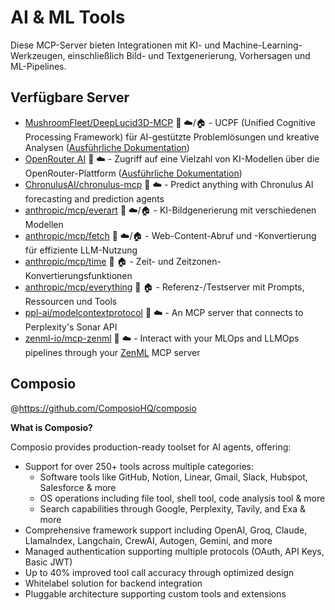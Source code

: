 # AI & ML Tools

Diese MCP-Server bieten Integrationen mit KI- und Machine-Learning-Werkzeugen, einschließlich Bild- und Textgenerierung, Vorhersagen und ML-Pipelines.

## Verfügbare Server

- [MushroomFleet/DeepLucid3D-MCP](https://github.com/MushroomFleet/DeepLucid3D-MCP) 📇 ☁️/🏠 - UCPF (Unified Cognitive Processing Framework) für AI-gestützte Problemlösungen und kreative Analysen ([Ausführliche Dokumentation](./cognitive-frameworks/deeplucid3d-ucpf/index.md))
- [OpenRouter AI](https://github.com/heltonteixeira/openrouterai) 📇 ☁️ - Zugriff auf eine Vielzahl von KI-Modellen über die OpenRouter-Plattform ([Ausführliche Dokumentation](./ai-providers/openrouter/index.md))
- [ChronulusAI/chronulus-mcp](https://github.com/ChronulusAI/chronulus-mcp) 📇 ☁️ - Predict anything with Chronulus AI forecasting and prediction agents
- [anthropic/mcp/everart](https://github.com/anthropic/mcp/tree/main/src/everart) 📇 ☁️/🏠 - KI-Bildgenerierung mit verschiedenen Modellen
- [anthropic/mcp/fetch](https://github.com/anthropic/mcp/tree/main/src/fetch) 📇 ☁️/🏠 - Web-Content-Abruf und -Konvertierung für effiziente LLM-Nutzung
- [anthropic/mcp/time](https://github.com/anthropic/mcp/tree/main/src/time) 📇 🏠 - Zeit- und Zeitzonen-Konvertierungsfunktionen
- [anthropic/mcp/everything](https://github.com/anthropic/mcp/tree/main/src/everything) 📇 🏠 - Referenz-/Testserver mit Prompts, Ressourcen und Tools
- [ppl-ai/modelcontextprotocol](https://github.com/ppl-ai/modelcontextprotocol) 📇 ☁️ - An MCP server that connects to Perplexity's Sonar API
- [zenml-io/mcp-zenml](https://github.com/zenml-io/mcp-zenml) 📇 ☁️ - Interact with your MLOps and LLMOps pipelines through your [ZenML](https://www.zenml.io) MCP server 

## Composio

@https://github.com/ComposioHQ/composio

**What is Composio?**

Composio provides production-ready toolset for AI agents, offering:

- Support for over 250+ tools across multiple categories:
    - Software tools like GitHub, Notion, Linear, Gmail, Slack, Hubspot, Salesforce & more
    - OS operations including file tool, shell tool, code analysis tool & more
    - Search capabilities through Google, Perplexity, Tavily, and Exa & more
- Comprehensive framework support including OpenAI, Groq, Claude, LlamaIndex, Langchain, CrewAI, Autogen, Gemini, and more
- Managed authentication supporting multiple protocols (OAuth, API Keys, Basic JWT)
- Up to 40% improved tool call accuracy through optimized design
- Whitelabel solution for backend integration
- Pluggable architecture supporting custom tools and extensions 